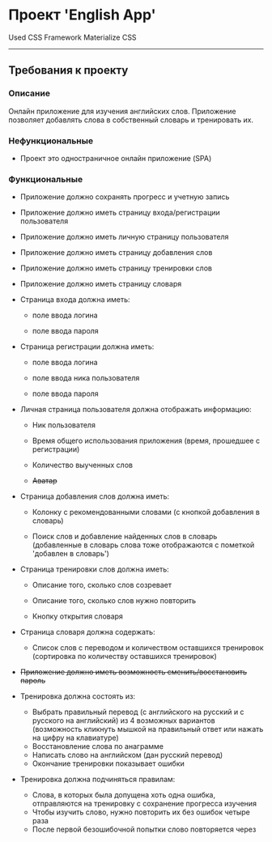 
# Проект 'English App'

Used CSS Framework Materialize CSS

---

## Требования к проекту

### Описание

Онлайн приложение для изучения английских слов. Приложение позволяет добавлять слова в собственный словарь и тренировать их.

### Нефункциональные

- Проект это одностраничное онлайн приложение (SPA)

### Функциональные

- Приложение должно сохранять прогресс и учетную запись

- Приложение должно иметь страницу входа/регистрации пользователя

- Приложение должно иметь личную страницу пользователя

- Приложение должно иметь страницу добавления слов

- Приложение должно иметь страницу тренировки слов

- Приложение должно иметь страницу словаря

- Страница входа должна иметь:
  
  - поле ввода логина
  
  - поле ввода пароля

- Страница регистрации должна иметь:
  
  - поле ввода логина
  
  - поле ввода ника пользователя
  
  - поле ввода пароля

- Личная страница пользователя должна отображать информацию:
  
  - Ник пользователя
  
  - Время общего использования приложения (время, прошедшее с регистрации)
  
  - Количество выученных слов
  
  - ~~Аватар~~

- Страница добавления слов должна иметь:
  
  - Колонку с рекомендованными словами (с кнопкой добавления в словарь)
  
  - Поиск слов и добавление найденных слов в словарь (добавленные в словарь слова тоже отображаются с пометкой 'добавлен в словарь')

- Страница тренировки слов должна иметь:
  
  - Описание того, сколько слов созревает
  
  - Описание того, сколько слов нужно повторить
  
  - Кнопку открытия словаря

- Страница словаря должна содержать:
  
  - Список слов с переводом и количеством оставшихся тренировок (сортировка по количеству оставшихся тренировок)

- ~~Приложение должно иметь возможность сменить/восстановить пароль~~

- Тренировка должна состоять из:
  
  - Выбрать правильный перевод (с английского на русский и с русского на английский) из 4 возможных вариантов (возможность кликнуть мышкой на правильный ответ или нажать на цифру на клавиатуре)
  - Восстановление слова по анаграмме
  - Написать слово на английском (дан русский перевод)
  - Окончание тренировки показывает ошибки

- Тренировка должна подчиняться правилам:
  
  - Слова, в которых была допущена хоть одна ошибка, отправляются на тренировку с сохранение прогресса изучения
  - Чтобы изучить слово, нужно повторить их без ошибок четыре раза
  - После первой безошибочной попытки слово повторяется через 

